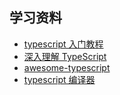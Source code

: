 ## 学习资料

- [typescript 入门教程](https://ts.xcatliu.com/basics/type-inference.html)
- [深入理解 TypeScript](https://jkchao.github.io/typescript-book-chinese/)
- [awesome-typescript](https://github.com/dzharii/awesome-typescript)
- [typescript 编译器](https://typescript-play.js.org/#code/MYewdgzgLgBAtgUwhAhgcwQLhtATgSzDRgF4YByACwQBsaQYB3EXGgE3IG4AoUSEGggB09NAApEydAgCUPIA)
